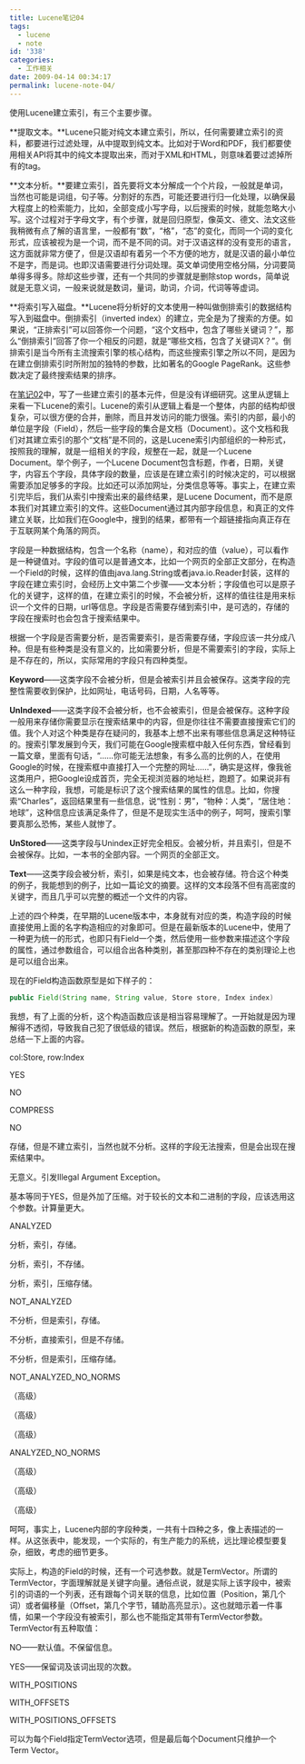 ```yaml
---
title: Lucene笔记04
tags:
  - lucene
  - note
id: '338'
categories:
  - 工作相关
date: 2009-04-14 00:34:17
permalink: lucene-note-04/
---
```



<!-- more -->
使用Lucene建立索引，有三个主要步骤。

**提取文本。**Lucene只能对纯文本建立索引，所以，任何需要建立索引的资料，都要进行过滤处理，从中提取到纯文本。比如对于Word和PDF，我们都要使用相关API将其中的纯文本提取出来，而对于XML和HTML，则意味着要过滤掉所有的tag。

**文本分析。**要建立索引，首先要将文本分解成一个个片段，一般就是单词，当然也可能是词组，句子等。分割好的东西，可能还要进行归一化处理，以确保最大程度上的检索能力，比如，全部变成小写字母，以后搜索的时候，就能忽略大小写。这个过程对于字母文字，有个步骤，就是回归原型，像英文、德文、法文这些我稍微有点了解的语言里，一般都有“数”，“格”，“态”的变化，而同一个词的变化形式，应该被视为是一个词，而不是不同的词。对于汉语这样的没有变形的语言，这方面就非常方便了，但是汉语却有着另一个不方便的地方，就是汉语的最小单位不是字，而是词。也即汉语需要进行分词处理。英文单词使用空格分隔，分词要简单得多得多。除却这些步骤，还有一个共同的步骤就是删除stop words，简单说就是无意义词，一般来说就是数词，量词，助词，介词，代词等等虚词。

**将索引写入磁盘。**Lucene将分析好的文本使用一种叫做倒排索引的数据结构写入到磁盘中。倒排索引（inverted index）的建立，完全是为了搜索的方便。如果说，“正排索引”可以回答你一个问题，“这个文档中，包含了哪些关键词？”，那么“倒排索引”回答了你一个相反的问题，就是“哪些文档，包含了关键词X？”。倒排索引是当今所有主流搜索引擎的核心结构，而这些搜索引擎之所以不同，是因为在建立倒排索引时所附加的独特的参数，比如著名的Google PageRank。这些参数决定了最终搜索结果的排序。

在[笔记02](http://blog.charlestang.org/lucene-note-02.htm "Lucene笔记02")中，写了一些建立索引的基本元件，但是没有详细研究。这里从逻辑上来看一下Lucene的索引。Lucene的索引从逻辑上看是一个整体，内部的结构却很复杂，可以很方便的合并，删除，而且并发访问的能力很强。索引的内部，最小的单位是字段（Field），然后一些字段的集合是文档（Document）。这个文档和我们对其建立索引的那个“文档”是不同的，这是Lucene索引内部组织的一种形式，按照我的理解，就是一组相关的字段，规整在一起，就是一个Lucene Document。举个例子，一个Lucene Document包含标题，作者，日期，关键字，内容五个字段，具体字段的数量，应该是在建立索引的时候决定的，可以根据需要添加足够多的字段。比如还可以添加网址，分类信息等等。事实上，在建立索引完毕后，我们从索引中搜索出来的最终结果，是Lucene Document，而不是原本我们对其建立索引的文件。这些Document通过其内部字段信息，和真正的文件建立关联，比如我们在Google中，搜到的结果，都带有一个超链接指向真正存在于互联网某个角落的网页。

字段是一种数据结构，包含一个名称（name），和对应的值（value），可以看作是一种键值对。字段的值可以是普通文本，比如一个网页的全部正文部分，在构造一个Field的时候，这样的值由java.lang.String或者java.io.Reader封装，这样的字段在建立索引时，会经历上文中第二个步骤——文本分析；字段值也可以是原子化的关键字，这样的值，在建立索引的时候，不会被分析，这样的值往往是用来标识一个文件的日期，url等信息。字段是否需要存储到索引中，是可选的，存储的字段在搜索时也会包含于搜索结果中。

根据一个字段是否需要分析，是否需要索引，是否需要存储，字段应该一共分成八种。但是有些种类是没有意义的，比如需要分析，但是不需要索引的字段，实际上是不存在的，所以，实际常用的字段只有四种类型。

**Keyword**——这类字段不会被分析，但是会被索引并且会被保存。这类字段的完整性需要收到保护，比如网址，电话号码，日期，人名等等。

**UnIndexed**——这类字段不会被分析，也不会被索引，但是会被保存。这种字段一般用来存储你需要显示在搜索结果中的内容，但是你往往不需要直接搜索它们的值。我个人对这个种类是存在疑问的，我基本上想不出来有哪些信息满足这种特征的。搜索引擎发展到今天，我们可能在Google搜索框中敲入任何东西，曾经看到一篇文章，里面有句话，“……你可能无法想象，有多么高的比例的人，在使用Google的时候，在搜索框中直接打入一个完整的网址……”，确实是这样，像我爸这类用户，把Google设成首页，完全无视浏览器的地址栏，跑题了。如果说非有这么一种字段，我想，可能是标识了这个搜索结果的属性的信息。比如，你搜索“Charles”，返回结果里有一些信息，说“性别：男”，“物种：人类”，“居住地：地球”，这种信息应该满足条件了，但是不是现实生活中的例子，呵呵，搜索引擎要真那么恐怖，某些人就惨了。

**UnStored**——这类字段与Unindex正好完全相反。会被分析，并且索引，但是不会被保存。比如，一本书的全部内容。一个网页的全部正文。

**Text**——这类字段会被分析，索引，如果是纯文本，也会被存储。符合这个种类的例子，我能想到的例子，比如一篇论文的摘要。这样的文本段落不但有高密度的关键字，而且几乎可以完整的概述一个文件的内容。

上述的四个种类，在早期的Lucene版本中，本身就有对应的类，构造字段的时候直接使用上面的名字构造相应的对象即可。但是在最新版本的Lucene中，使用了一种更为统一的形式，也即只有Field一个类，然后使用一些参数来描述这个字段的属性，通过参数组合，可以组合出各种类别，甚至那四种不存在的类别理论上也是可以组合出来。

现在的Field构造函数原型是如下样子的：

```java
public Field(String name, String value, Store store, Index index) 
```

我想，有了上面的分析，这个构造函数应该是相当容易理解了。一开始就是因为理解得不透彻，导致我自己犯了很低级的错误。然后，根据新的构造函数的原型，来总结一下上面的内容。

col:Store, row:Index

YES

NO

COMPRESS

NO

存储，但是不建立索引，当然也就不分析。这样的字段无法搜索，但是会出现在搜索结果中。

无意义。引发Illegal Argument Exception。

基本等同于YES，但是外加了压缩。对于较长的文本和二进制的字段，应该选用这个参数。计算量更大。

ANALYZED

分析，索引，存储。

分析，索引，不存储。

分析，索引，压缩存储。

NOT_ANALYZED

不分析，但是索引，存储。

不分析，直接索引，但是不存储。

不分析，但是索引，压缩存储。

NOT_ANALYZED_NO_NORMS

（高级）

（高级）

（高级）

ANALYZED_NO_NORMS

（高级）

（高级）

（高级）

呵呵，事实上，Lucene内部的字段种类，一共有十四种之多，像上表描述的一样。从这张表中，能发现，一个实际的，有生产能力的系统，远比理论模型要复杂，细致，考虑的细节更多。

实际上，构造的Field的时候，还有一个可选参数。就是TermVector。所谓的TermVector，字面理解就是关键字向量。通俗点说，就是实际上该字段中，被索引的词语的一个列表，还有跟每个词关联的信息，比如位置（Position，第几个词）或者偏移量（Offset，第几个字节，辅助高亮显示）。这也就暗示着一件事情，如果一个字段没有被索引，那么也不能指定其带有TermVector参数。TermVector有五种取值：

NO——默认值。不保留信息。

YES——保留词及该词出现的次数。

WITH_POSITIONS

WITH_OFFSETS

WITH_POSITIONS_OFFSETS

可以为每个Field指定TermVector选项，但是最后每个Document只维护一个Term Vector。